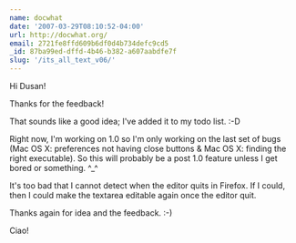 ```yaml
---
name: docwhat
date: '2007-03-29T08:10:52-04:00'
url: http://docwhat.org/
email: 2721fe8ffd609b6df0d4b734defc9cd5
_id: 87ba99ed-dffd-4b46-b382-a607aabdfe7f
slug: '/its_all_text_v06/'
---
```


Hi Dusan!

Thanks for the feedback!

That sounds like a good idea; I've added it to my todo list. :-D

Right now, I'm working on 1.0 so I'm only working on the last set of bugs (Mac
OS X: preferences not having close buttons & Mac OS X: finding the right
executable). So this will probably be a post 1.0 feature unless I get bored or
something. ^\_^

It's too bad that I cannot detect when the editor quits in Firefox. If I
could, then I could make the textarea editable again once the editor quit.

Thanks again for idea and the feedback. :-)

Ciao!
